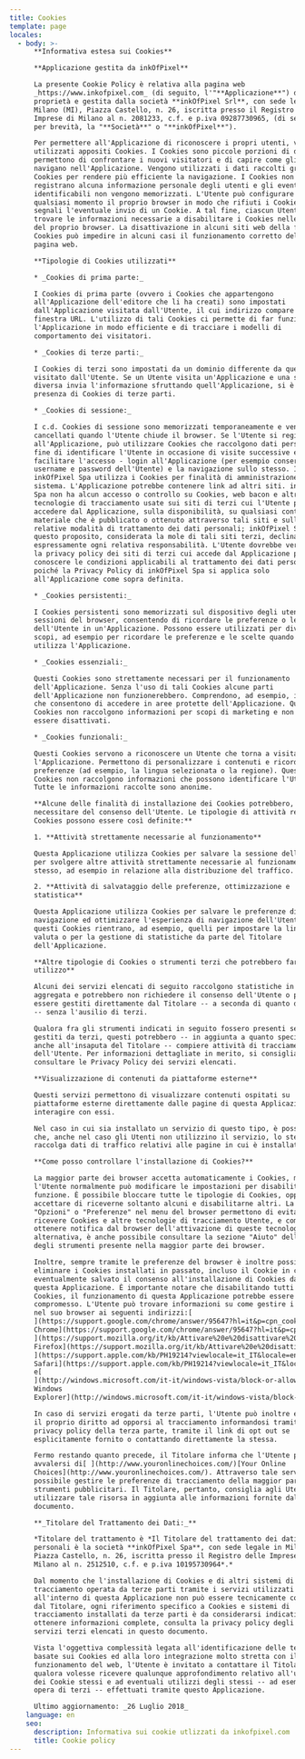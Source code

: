 ```yaml
---
title: Cookies
template: page
locales:
  - body: >-
      **Informativa estesa sui Cookies**

      **Applicazione gestita da inkOfPixel**

      La presente Cookie Policy è relativa alla pagina web
      _https://www.inkofpixel.com_ (di seguito, l'"**Applicazione**") di
      proprietà e gestita dalla società **inkOfPixel Srl**, con sede legale in
      Milano (MI), Piazza Castello, n. 26, iscritta presso il Registro delle
      Imprese di Milano al n. 2081233, c.f. e p.iva 09287730965, (di seguito,
      per brevità, la "**Società**" o "**inkOfPixel**").

      Per permettere all'Applicazione di riconoscere i propri utenti, vengono
      utilizzati appositi Cookies. I Cookies sono piccole porzioni di dati che
      permettono di confrontare i nuovi visitatori e di capire come gli utenti
      navigano nell'Applicazione. Vengono utilizzati i dati raccolti grazie ai
      Cookies per rendere più efficiente la navigazione. I Cookies non
      registrano alcuna informazione personale degli utenti e gli eventuali dati
      identificabili non vengono memorizzati. L'Utente può configurare in
      qualsiasi momento il proprio browser in modo che rifiuti i Cookies o
      segnali l'eventuale invio di un Cookie. A tal fine, ciascun Utente può
      trovare le informazioni necessarie a disabilitare i Cookies nelle funzioni
      del proprio browser. La disattivazione in alcuni siti web della funzione
      Cookies può impedire in alcuni casi il funzionamento corretto della stessa
      pagina web.

      **Tipologie di Cookies utilizzati**

      * _Cookies di prima parte:_

      I Cookies di prima parte (ovvero i Cookies che appartengono
      all'Applicazione dell'editore che li ha creati) sono impostati
      dall'Applicazione visitata dall'Utente, il cui indirizzo compare nella
      finestra URL. L'utilizzo di tali Cookies ci permette di far funzionare
      l'Applicazione in modo efficiente e di tracciare i modelli di
      comportamento dei visitatori.

      * _Cookies di terze parti:_

      I Cookies di terzi sono impostati da un dominio differente da quello
      visitato dall'Utente. Se un Utente visita un'Applicazione e una società
      diversa invia l'informazione sfruttando quell'Applicazione, si è in
      presenza di Cookies di terze parti.

      * _Cookies di sessione:_

      I c.d. Cookies di sessione sono memorizzati temporaneamente e vengono
      cancellati quando l'Utente chiude il browser. Se l'Utente si registra
      all'Applicazione, può utilizzare Cookies che raccolgono dati personali al
      fine di identificare l'Utente in occasione di visite successive e di
      facilitare l'accesso - login all'Applicazione (per esempio conservando
      username e password dell'Utente) e la navigazione sullo stesso. Inoltre
      inkOfPixel Spa utilizza i Cookies per finalità di amministrazione del
      sistema. L'Applicazione potrebbe contenere link ad altri siti. inkOfPixel
      Spa non ha alcun accesso o controllo su Cookies, web bacon e altre
      tecnologie di tracciamento usate sui siti di terzi cui l'Utente può
      accedere dal Applicazione, sulla disponibilità, su qualsiasi contenuto e
      materiale che è pubblicato o ottenuto attraverso tali siti e sulle
      relative modalità di trattamento dei dati personali; inkOfPixel Spa a
      questo proposito, considerata la mole di tali siti terzi, declina
      espressamente ogni relativa responsabilità. L'Utente dovrebbe verificare
      la privacy policy dei siti di terzi cui accede dal Applicazione per
      conoscere le condizioni applicabili al trattamento dei dati personali
      poiché la Privacy Policy di inkOfPixel Spa si applica solo
      all'Applicazione come sopra definita.

      * _Cookies persistenti:_

      I Cookies persistenti sono memorizzati sul dispositivo degli utenti tra le
      sessioni del browser, consentendo di ricordare le preferenze o le azioni
      dell'Utente in un'Applicazione. Possono essere utilizzati per diversi
      scopi, ad esempio per ricordare le preferenze e le scelte quando si
      utilizza l'Applicazione.

      * _Cookies essenziali:_

      Questi Cookies sono strettamente necessari per il funzionamento
      dell'Applicazione. Senza l'uso di tali Cookies alcune parti
      dell'Applicazione non funzionerebbero. Comprendono, ad esempio, i Cookies
      che consentono di accedere in aree protette dell'Applicazione. Questi
      Cookies non raccolgono informazioni per scopi di marketing e non possono
      essere disattivati.

      * _Cookies funzionali:_

      Questi Cookies servono a riconoscere un Utente che torna a visitare
      l'Applicazione. Permettono di personalizzare i contenuti e ricordate le
      preferenze (ad esempio, la lingua selezionata o la regione). Questi
      Cookies non raccolgono informazioni che possono identificare l'Utente.
      Tutte le informazioni raccolte sono anonime.

      **Alcune delle finalità di installazione dei Cookies potrebbero, inoltre,
      necessitare del consenso dell'Utente. Le tipologie di attività relative ai
      Cookies possono essere così definite:**

      1. **Attività strettamente necessarie al funzionamento**

      Questa Applicazione utilizza Cookies per salvare la sessione dell'Utente e
      per svolgere altre attività strettamente necessarie al funzionamento dello
      stesso, ad esempio in relazione alla distribuzione del traffico.

      2. **Attività di salvataggio delle preferenze, ottimizzazione e
      statistica**

      Questa Applicazione utilizza Cookies per salvare le preferenze di
      navigazione ed ottimizzare l'esperienza di navigazione dell'Utente. Fra
      questi Cookies rientrano, ad esempio, quelli per impostare la lingua e la
      valuta o per la gestione di statistiche da parte del Titolare
      dell'Applicazione.

      **Altre tipologie di Cookies o strumenti terzi che potrebbero farne
      utilizzo**

      Alcuni dei servizi elencati di seguito raccolgono statistiche in forma
      aggregata e potrebbero non richiedere il consenso dell'Utente o potrebbero
      essere gestiti direttamente dal Titolare -- a seconda di quanto descritto
      -- senza l'ausilio di terzi.

      Qualora fra gli strumenti indicati in seguito fossero presenti servizi
      gestiti da terzi, questi potrebbero -- in aggiunta a quanto specificato ed
      anche all'insaputa del Titolare -- compiere attività di tracciamento
      dell'Utente. Per informazioni dettagliate in merito, si consiglia di
      consultare le Privacy Policy dei servizi elencati.

      **Visualizzazione di contenuti da piattaforme esterne**

      Questi servizi permettono di visualizzare contenuti ospitati su
      piattaforme esterne direttamente dalle pagine di questa Applicazione e di
      interagire con essi.

      Nel caso in cui sia installato un servizio di questo tipo, è possibile
      che, anche nel caso gli Utenti non utilizzino il servizio, lo stesso
      raccolga dati di traffico relativi alle pagine in cui è installato.

      **Come posso controllare l'installazione di Cookies?**

      La maggior parte dei browser accetta automaticamente i Cookies, ma
      l'Utente normalmente può modificare le impostazioni per disabilitare tale
      funzione. È possibile bloccare tutte le tipologie di Cookies, oppure
      accettare di riceverne soltanto alcuni e disabilitarne altri. La sezione
      "Opzioni" o "Preferenze" nel menu del browser permettono di evitare di
      ricevere Cookies e altre tecnologie di tracciamento Utente, e come
      ottenere notifica dal browser dell'attivazione di queste tecnologie. In
      alternativa, è anche possibile consultare la sezione "Aiuto" della barra
      degli strumenti presente nella maggior parte dei browser.

      Inoltre, sempre tramite le preferenze del browser è inoltre possibile
      eliminare i Cookies installati in passato, incluso il Cookie in cui venga
      eventualmente salvato il consenso all'installazione di Cookies da parte di
      questa Applicazione. È importante notare che disabilitando tutti i
      Cookies, il funzionamento di questa Applicazione potrebbe essere
      compromesso. L'Utente può trovare informazioni su come gestire i Cookies
      nel suo browser ai seguenti indirizzi:[
      ](https://support.google.com/chrome/answer/95647?hl=it&p=cpn_cookies)[Google
      Chrome](https://support.google.com/chrome/answer/95647?hl=it&p=cpn_cookies),[
      ](https://support.mozilla.org/it/kb/Attivare%20e%20disattivare%20i%20cookie)[Mozilla
      Firefox](https://support.mozilla.org/it/kb/Attivare%20e%20disattivare%20i%20cookie),[
      ](https://support.apple.com/kb/PH19214?viewlocale=it_IT&locale=en_US)[Apple
      Safari](https://support.apple.com/kb/PH19214?viewlocale=it_IT&locale=en_US)
      e[
      ](http://windows.microsoft.com/it-it/windows-vista/block-or-allow-cookies)[Microsoft
      Windows
      Explorer](http://windows.microsoft.com/it-it/windows-vista/block-or-allow-cookies).

      In caso di servizi erogati da terze parti, l'Utente può inoltre esercitare
      il proprio diritto ad opporsi al tracciamento informandosi tramite la
      privacy policy della terza parte, tramite il link di opt out se
      esplicitamente fornito o contattando direttamente la stessa.

      Fermo restando quanto precede, il Titolare informa che l'Utente può
      avvalersi di[ ](http://www.youronlinechoices.com/)[Your Online
      Choices](http://www.youronlinechoices.com/). Attraverso tale servizio è
      possibile gestire le preferenze di tracciamento della maggior parte degli
      strumenti pubblicitari. Il Titolare, pertanto, consiglia agli Utenti di
      utilizzare tale risorsa in aggiunta alle informazioni fornite dal presente
      documento.

      **_Titolare del Trattamento dei Dati:_**

      *Titolare del trattamento è *Il Titolare del trattamento dei dati
      personali è la società **inkOfPixel Spa**, con sede legale in Milano (MI),
      Piazza Castello, n. 26, iscritta presso il Registro delle Imprese di
      Milano al n. 2512510, c.f. e p.iva 10195730964*.*

      Dal momento che l'installazione di Cookies e di altri sistemi di
      tracciamento operata da terze parti tramite i servizi utilizzati
      all'interno di questa Applicazione non può essere tecnicamente controllata
      dal Titolare, ogni riferimento specifico a Cookies e sistemi di
      tracciamento installati da terze parti è da considerarsi indicativo. Per
      ottenere informazioni complete, consulta la privacy policy degli eventuali
      servizi terzi elencati in questo documento.

      Vista l'oggettiva complessità legata all'identificazione delle tecnologie
      basate sui Cookies ed alla loro integrazione molto stretta con il
      funzionamento del web, l'Utente è invitato a contattare il Titolare
      qualora volesse ricevere qualunque approfondimento relativo all'utilizzo
      dei Cookie stessi e ad eventuali utilizzi degli stessi -- ad esempio ad
      opera di terzi -- effettuati tramite questo Applicazione.

      Ultimo aggiornamento: _26 Luglio 2018_
    language: en
    seo:
      description: Informativa sui cookie utlizzati da inkofpixel.com
      title: Cookie policy
---
```


